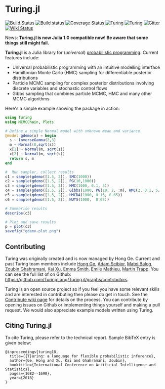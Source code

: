 # Turing.jl

[![Build Status](https://travis-ci.org/TuringLang/Turing.jl.svg?branch=master)](https://travis-ci.org/TuringLang/Turing.jl)
[![Build status](https://ci.appveyor.com/api/projects/status/gp1xtxsc3971pwi6/branch/master?svg=true)](https://ci.appveyor.com/project/TuringLang/turing-jl/branch/master)
[![Coverage Status](https://coveralls.io/repos/github/yebai/Turing.jl/badge.svg?branch=master)](https://coveralls.io/github/yebai/Turing.jl?branch=master)
[![Turing](http://pkg.julialang.org/badges/Turing_0.7.svg)](http://pkg.julialang.org/detail/Turing)
[![Turing](http://pkg.julialang.org/badges/Turing_0.6.svg)](http://pkg.julialang.org/detail/Turing)
[![Gitter](https://badges.gitter.im/gitterHQ/gitter.svg)](https://gitter.im/Turing-jl/Lobby?utm_source=badge&utm_medium=badge&utm_campaign=pr-badge)
[![Wiki Status](https://img.shields.io/badge/wiki-v0.3-blue.svg)](https://github.com/TuringLang/Turing.jl/wiki)

News: **Turing.jl is now Julia 1.0 compatible now! Be aware that some things still might fail.**

**Turing.jl** is a Julia library for (_universal_) [probabilistic programming](https://en.wikipedia.org/wiki/Probabilistic_programming_language). Current features include:

- Universal probabilistic programming with an intuitive modelling interface
- Hamiltonian Monte Carlo (HMC) sampling for differentiable posterior distributions
- Particle MCMC sampling for complex posterior distributions involving discrete variables and stochastic control flows
- Gibbs sampling that combines particle MCMC,  HMC and many other MCMC algorithms

Here's a simple example showing the package in action:
```julia
using Turing
using MCMCChain, Plots

# Define a simple Normal model with unknown mean and variance.
@model gdemo(x) = begin
  s ~ InverseGamma(2,3)
  m ~ Normal(0,sqrt(s))
  x[1] ~ Normal(m, sqrt(s))
  x[2] ~ Normal(m, sqrt(s))
  return s, m
end

#  Run sampler, collect results
c1 = sample(gdemo([1.5, 2]), SMC(1000))
c2 = sample(gdemo([1.5, 2]), PG(10,1000))
c3 = sample(gdemo([1.5, 2]), HMC(1000, 0.1, 5))
c4 = sample(gdemo([1.5, 2]), Gibbs(1000, PG(10, 2, :m), HMC(2, 0.1, 5, :s)))
c5 = sample(gdemo([1.5, 2]), HMCDA(1000, 0.15, 0.65))
c6 = sample(gdemo([1.5, 2]), NUTS(1000,  0.65))

# Summarise results
describe(c3)

# Plot and save results 
p = plot(c3)
savefig("gdemo-plot.png")
```
## Contributing

Turing was originally created and is now managed by Hong Ge. Current and past Turing team members include [Hong Ge](http://mlg.eng.cam.ac.uk/hong/), [Adam Scibior](http://mlg.eng.cam.ac.uk/?portfolio=adam-scibior), [Matej Balog](http://mlg.eng.cam.ac.uk/?portfolio=matej-balog), [Zoubin Ghahramani](http://mlg.eng.cam.ac.uk/zoubin/), [Kai Xu](http://mlg.eng.cam.ac.uk/?portfolio=kai-xu), [Emma Smith](https://github.com/evsmithx), [Emile Mathieu](http://emilemathieu.fr), [Martin Trapp](martint.blog). 
You can see the full list of on Github: https://github.com/TuringLang/Turing.jl/graphs/contributors. 

Turing is an open source project so if you feel you have some relevant skills and are interested in contributing then please do get in touch. See the [Contribute wiki page](https://github.com/yebai/Turing.jl/wiki/Contribute) for details on the process. You can contribute by opening issues on Github or implementing things yourself and making a pull request. We would also appreciate example models written using Turing.

## Citing Turing.jl ##

To cite Turing, please refer to the technical report. Sample BibTeX entry is given below:

```
@inproceedings{turing18,
  title={{T}uring: a language for flexible probabilistic inference},
  author={Ge, Hong and Xu, Kai and Ghahramani, Zoubin},
  booktitle={International Conference on Artificial Intelligence and Statistics},
  pages={1682--1690},
  year={2018}
}
```

